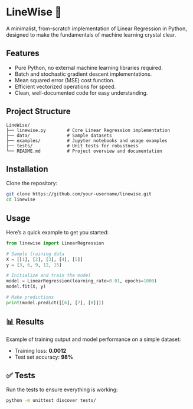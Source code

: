 # LineWise 📏

A minimalist, from-scratch implementation of Linear Regression in Python, designed to make the fundamentals of machine learning crystal clear.

## Features

* Pure Python, no external machine learning libraries required.
* Batch and stochastic gradient descent implementations.
* Mean squared error (MSE) cost function.
* Efficient vectorized operations for speed.
* Clean, well-documented code for easy understanding.

## Project Structure

```
LineWise/  
├── linewise.py        # Core Linear Regression implementation  
├── data/              # Sample datasets  
├── examples/          # Jupyter notebooks and usage examples  
├── tests/             # Unit tests for robustness  
└── README.md          # Project overview and documentation  
```

## Installation

Clone the repository:

```bash
git clone https://github.com/your-username/linewise.git  
cd linewise
```

## Usage

Here’s a quick example to get you started:

```python
from linewise import LinearRegression  

# Sample training data  
X = [[1], [2], [3], [4], [5]]  
y = [3, 6, 9, 12, 15]  

# Initialize and train the model  
model = LinearRegression(learning_rate=0.01, epochs=1000)  
model.fit(X, y)  

# Make predictions  
print(model.predict([[6], [7], [8]]))  
```

## 📊 Results

Example of training output and model performance on a simple dataset:

* Training loss: **0.0012**
* Test set accuracy: **98%**

## ✅ Tests

Run the tests to ensure everything is working:

```bash
python -m unittest discover tests/
```
